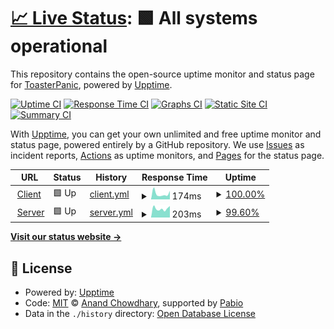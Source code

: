 # [📈 Live Status](https://ToasterPanic.github.io/cave-of-dreams-uptime): <!--live status--> **🟩 All systems operational**

This repository contains the open-source uptime monitor and status page for [ToasterPanic](https://owouw.us/), powered by [Upptime](https://github.com/upptime/upptime).

[![Uptime CI](https://github.com/ToasterPanic/cave-of-dreams-uptime/workflows/Uptime%20CI/badge.svg)](https://github.com/ToasterPanic/cave-of-dreams-uptime/actions?query=workflow%3A%22Uptime+CI%22)
[![Response Time CI](https://github.com/ToasterPanic/cave-of-dreams-uptime/workflows/Response%20Time%20CI/badge.svg)](https://github.com/ToasterPanic/cave-of-dreams-uptime/actions?query=workflow%3A%22Response+Time+CI%22)
[![Graphs CI](https://github.com/ToasterPanic/cave-of-dreams-uptime/workflows/Graphs%20CI/badge.svg)](https://github.com/ToasterPanic/cave-of-dreams-uptime/actions?query=workflow%3A%22Graphs+CI%22)
[![Static Site CI](https://github.com/ToasterPanic/cave-of-dreams-uptime/workflows/Static%20Site%20CI/badge.svg)](https://github.com/ToasterPanic/cave-of-dreams-uptime/actions?query=workflow%3A%22Static+Site+CI%22)
[![Summary CI](https://github.com/ToasterPanic/cave-of-dreams-uptime/workflows/Summary%20CI/badge.svg)](https://github.com/ToasterPanic/cave-of-dreams-uptime/actions?query=workflow%3A%22Summary+CI%22)

With [Upptime](https://upptime.js.org), you can get your own unlimited and free uptime monitor and status page, powered entirely by a GitHub repository. We use [Issues](https://github.com/ToasterPanic/cave-of-dreams-uptime/issues) as incident reports, [Actions](https://github.com/ToasterPanic/cave-of-dreams-uptime/actions) as uptime monitors, and [Pages](https://ToasterPanic.github.io/cave-of-dreams-uptime) for the status page.

<!--start: status pages-->
<!-- This summary is generated by Upptime (https://github.com/upptime/upptime) -->
<!-- Do not edit this manually, your changes will be overwritten -->
<!-- prettier-ignore -->
| URL | Status | History | Response Time | Uptime |
| --- | ------ | ------- | ------------- | ------ |
| <img alt="" src="https://icons.duckduckgo.com/ip3/dreams.owouw.us.ico" height="13"> [Client](https://dreams.owouw.us) | 🟩 Up | [client.yml](https://github.com/ToasterPanic/cave-of-dreams-uptime/commits/HEAD/history/client.yml) | <details><summary><img alt="Response time graph" src="./graphs/client/response-time-week.png" height="20"> 174ms</summary><br><a href="https://status.dreams.owouw.us/history/client"><img alt="Response time 146" src="https://img.shields.io/endpoint?url=https%3A%2F%2Fraw.githubusercontent.com%2FToasterPanic%2Fcave-of-dreams-uptime%2FHEAD%2Fapi%2Fclient%2Fresponse-time.json"></a><br><a href="https://status.dreams.owouw.us/history/client"><img alt="24-hour response time 264" src="https://img.shields.io/endpoint?url=https%3A%2F%2Fraw.githubusercontent.com%2FToasterPanic%2Fcave-of-dreams-uptime%2FHEAD%2Fapi%2Fclient%2Fresponse-time-day.json"></a><br><a href="https://status.dreams.owouw.us/history/client"><img alt="7-day response time 174" src="https://img.shields.io/endpoint?url=https%3A%2F%2Fraw.githubusercontent.com%2FToasterPanic%2Fcave-of-dreams-uptime%2FHEAD%2Fapi%2Fclient%2Fresponse-time-week.json"></a><br><a href="https://status.dreams.owouw.us/history/client"><img alt="30-day response time 146" src="https://img.shields.io/endpoint?url=https%3A%2F%2Fraw.githubusercontent.com%2FToasterPanic%2Fcave-of-dreams-uptime%2FHEAD%2Fapi%2Fclient%2Fresponse-time-month.json"></a><br><a href="https://status.dreams.owouw.us/history/client"><img alt="1-year response time 146" src="https://img.shields.io/endpoint?url=https%3A%2F%2Fraw.githubusercontent.com%2FToasterPanic%2Fcave-of-dreams-uptime%2FHEAD%2Fapi%2Fclient%2Fresponse-time-year.json"></a></details> | <details><summary><a href="https://status.dreams.owouw.us/history/client">100.00%</a></summary><a href="https://status.dreams.owouw.us/history/client"><img alt="All-time uptime 99.91%" src="https://img.shields.io/endpoint?url=https%3A%2F%2Fraw.githubusercontent.com%2FToasterPanic%2Fcave-of-dreams-uptime%2FHEAD%2Fapi%2Fclient%2Fuptime.json"></a><br><a href="https://status.dreams.owouw.us/history/client"><img alt="24-hour uptime 100.00%" src="https://img.shields.io/endpoint?url=https%3A%2F%2Fraw.githubusercontent.com%2FToasterPanic%2Fcave-of-dreams-uptime%2FHEAD%2Fapi%2Fclient%2Fuptime-day.json"></a><br><a href="https://status.dreams.owouw.us/history/client"><img alt="7-day uptime 100.00%" src="https://img.shields.io/endpoint?url=https%3A%2F%2Fraw.githubusercontent.com%2FToasterPanic%2Fcave-of-dreams-uptime%2FHEAD%2Fapi%2Fclient%2Fuptime-week.json"></a><br><a href="https://status.dreams.owouw.us/history/client"><img alt="30-day uptime 99.91%" src="https://img.shields.io/endpoint?url=https%3A%2F%2Fraw.githubusercontent.com%2FToasterPanic%2Fcave-of-dreams-uptime%2FHEAD%2Fapi%2Fclient%2Fuptime-month.json"></a><br><a href="https://status.dreams.owouw.us/history/client"><img alt="1-year uptime 99.91%" src="https://img.shields.io/endpoint?url=https%3A%2F%2Fraw.githubusercontent.com%2FToasterPanic%2Fcave-of-dreams-uptime%2FHEAD%2Fapi%2Fclient%2Fuptime-year.json"></a></details>
| <img alt="" src="https://icons.duckduckgo.com/ip3/dreamserver.owouw.us.ico" height="13"> [Server](https://dreamserver.owouw.us) | 🟩 Up | [server.yml](https://github.com/ToasterPanic/cave-of-dreams-uptime/commits/HEAD/history/server.yml) | <details><summary><img alt="Response time graph" src="./graphs/server/response-time-week.png" height="20"> 203ms</summary><br><a href="https://status.dreams.owouw.us/history/server"><img alt="Response time 200" src="https://img.shields.io/endpoint?url=https%3A%2F%2Fraw.githubusercontent.com%2FToasterPanic%2Fcave-of-dreams-uptime%2FHEAD%2Fapi%2Fserver%2Fresponse-time.json"></a><br><a href="https://status.dreams.owouw.us/history/server"><img alt="24-hour response time 209" src="https://img.shields.io/endpoint?url=https%3A%2F%2Fraw.githubusercontent.com%2FToasterPanic%2Fcave-of-dreams-uptime%2FHEAD%2Fapi%2Fserver%2Fresponse-time-day.json"></a><br><a href="https://status.dreams.owouw.us/history/server"><img alt="7-day response time 203" src="https://img.shields.io/endpoint?url=https%3A%2F%2Fraw.githubusercontent.com%2FToasterPanic%2Fcave-of-dreams-uptime%2FHEAD%2Fapi%2Fserver%2Fresponse-time-week.json"></a><br><a href="https://status.dreams.owouw.us/history/server"><img alt="30-day response time 200" src="https://img.shields.io/endpoint?url=https%3A%2F%2Fraw.githubusercontent.com%2FToasterPanic%2Fcave-of-dreams-uptime%2FHEAD%2Fapi%2Fserver%2Fresponse-time-month.json"></a><br><a href="https://status.dreams.owouw.us/history/server"><img alt="1-year response time 200" src="https://img.shields.io/endpoint?url=https%3A%2F%2Fraw.githubusercontent.com%2FToasterPanic%2Fcave-of-dreams-uptime%2FHEAD%2Fapi%2Fserver%2Fresponse-time-year.json"></a></details> | <details><summary><a href="https://status.dreams.owouw.us/history/server">99.60%</a></summary><a href="https://status.dreams.owouw.us/history/server"><img alt="All-time uptime 95.73%" src="https://img.shields.io/endpoint?url=https%3A%2F%2Fraw.githubusercontent.com%2FToasterPanic%2Fcave-of-dreams-uptime%2FHEAD%2Fapi%2Fserver%2Fuptime.json"></a><br><a href="https://status.dreams.owouw.us/history/server"><img alt="24-hour uptime 97.22%" src="https://img.shields.io/endpoint?url=https%3A%2F%2Fraw.githubusercontent.com%2FToasterPanic%2Fcave-of-dreams-uptime%2FHEAD%2Fapi%2Fserver%2Fuptime-day.json"></a><br><a href="https://status.dreams.owouw.us/history/server"><img alt="7-day uptime 99.60%" src="https://img.shields.io/endpoint?url=https%3A%2F%2Fraw.githubusercontent.com%2FToasterPanic%2Fcave-of-dreams-uptime%2FHEAD%2Fapi%2Fserver%2Fuptime-week.json"></a><br><a href="https://status.dreams.owouw.us/history/server"><img alt="30-day uptime 95.73%" src="https://img.shields.io/endpoint?url=https%3A%2F%2Fraw.githubusercontent.com%2FToasterPanic%2Fcave-of-dreams-uptime%2FHEAD%2Fapi%2Fserver%2Fuptime-month.json"></a><br><a href="https://status.dreams.owouw.us/history/server"><img alt="1-year uptime 95.73%" src="https://img.shields.io/endpoint?url=https%3A%2F%2Fraw.githubusercontent.com%2FToasterPanic%2Fcave-of-dreams-uptime%2FHEAD%2Fapi%2Fserver%2Fuptime-year.json"></a></details>

<!--end: status pages-->

[**Visit our status website →**](https://ToasterPanic.github.io/cave-of-dreams-uptime)

## 📄 License

- Powered by: [Upptime](https://github.com/upptime/upptime)
- Code: [MIT](./LICENSE) © [Anand Chowdhary](https://anandchowdhary.com), supported by [Pabio](https://pabio.com)
- Data in the `./history` directory: [Open Database License](https://opendatacommons.org/licenses/odbl/1-0/)
